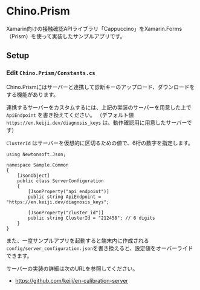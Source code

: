 # Chino.Prism
Xamarin向けの接触確認APIライブラリ「Cappuccino」をXamarin.Forms（Prism）を使って実装したサンプルアプリです。

## Setup

### Edit `Chino.Prism/Constants.cs`
Chino.Prismにはサーバーと連携して診断キーのアップロード、ダウンロードをする機能があります。

連携するサーバーをカスタムするには、上記の実装のサーバーを用意した上で`ApiEndpoint` を書き換えてください。
（デフォルト値 `https://en.keiji.dev/diagnosis_keys` は、動作確認用に用意したサーバーです）

`ClusterId` はサーバーを仮想的に区切るための値で、6桁の数字を指定します。

```
using Newtonsoft.Json;

namespace Sample.Common
{
    [JsonObject]
    public class ServerConfiguration
    {
        [JsonProperty("api_endpoint")]
        public string ApiEndpoint = "https://en.keiji.dev/diagnosis_keys";

        [JsonProperty("cluster_id")]
        public string ClusterId = "212458"; // 6 digits
    }
}
```

また、一度サンプルアプリを起動すると端末内に作成される`config/server_configuration.json`を書き換えると、設定値をオーバーライドできます。

サーバーの実装の詳細は次のURLを参照してください。

 * https://github.com/keiji/en-calibration-server
